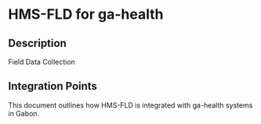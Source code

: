 # HMS-FLD for ga-health

## Description

Field Data Collection

## Integration Points

This document outlines how HMS-FLD is integrated with ga-health systems in Gabon.
